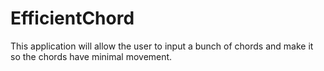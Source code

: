 # EfficientChord
This application will allow the user to input a bunch of chords and make it so the chords have minimal movement.
